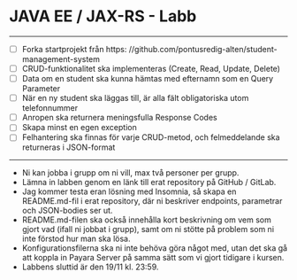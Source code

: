 # JAVA EE / JAX-RS - Labb

______________

- [ ] Forka startprojekt från
  https: //github.com/pontusredig-alten/student-management-system
- [ ]  CRUD-funktionalitet ska implementeras (Create, Read, Update, Delete)
- [ ] Data om en student ska kunna hämtas med efternamn som en Query Parameter
- [ ] När en ny student ska läggas till, är alla fält obligatoriska utom telefonnummer
- [ ] Anropen ska returnera meningsfulla Response Codes 
- [ ] Skapa minst en egen exception
- [ ] Felhantering ska finnas för varje CRUD-metod, och felmeddelande ska returneras i JSON-format

______________
- Ni kan jobba i grupp om ni vill, max två personer per grupp.
- Lämna in labben genom en länk till erat repository på GitHub / GitLab.
- Jag kommer testa eran lösning med Insomnia, så skapa en README.md-fil i erat
repository, där ni beskriver endpoints, parametrar och JSON-bodies ser ut.
- README.md-filen ska också innehålla kort beskrivning om vem som gjort vad (ifall
ni jobbat i grupp), samt om ni stötte på problem som ni inte förstod hur man ska
lösa.
- Konfigurationsfilerna ska ni inte behöva göra något med, utan det ska gå att koppla
in Payara Server på samma sätt som vi gjort tidigare i kursen.
- Labbens sluttid är den 19/11 kl. 23:59.

